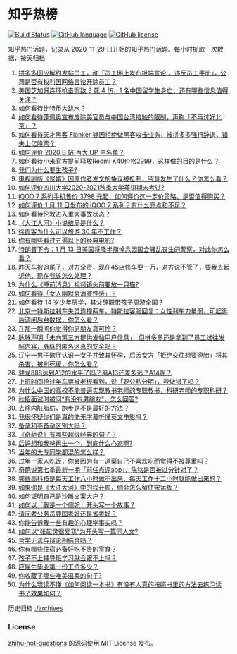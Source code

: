 # 知乎热榜
[![Build Status](https://github.com/ToWeLong/zhihu-hot-questions/workflows/CI/badge.svg)](https://github.com/ToWeLong/zhihu-hot-questions/actions)
[![GitHub language](https://img.shields.io/badge/language-golang-orange.svg)](https://golang.org/)
[![GitHub license](https://img.shields.io/github/license/ToWeLong/zhihu-hot-questions)](https://github.com/ToWeLong/zhihu-hot-questions/blob/main/LICENSE)

知乎热门话题，记录从 2020-11-29 日开始的知乎热门话题。每小时抓取一次数据，按天[归档](./archives)

<!-- BEGIN -->

1. [拼多多回应解约发帖员工，称「员工网上发布极端言论 ，违反员工手册」，公司是否有权利因网络言论开除员工？](https://www.zhihu.com/question/438830539)
1. [美国芝加哥连环枪击案致 3 死 4 伤，1 名中国留学生身亡，还有哪些信息值得关注？](https://www.zhihu.com/question/438828611)
1. [如何看待比特币大跳水？](https://www.zhihu.com/question/438862588)
1. [如何看待蓬佩奥宣布废除美官员与中国台湾接触的限制，声称「不再讨好北京」？](https://www.zhihu.com/question/438693253)
1. [如何看待天才黑客 Flanker 疑因拒绝做黑客攻击业务，被拼多多强行辞退，错失上亿股票？](https://www.zhihu.com/question/438854645)
1. [如何评价 2020 B 站 百大 UP 主名单？](https://www.zhihu.com/question/438840235)
1. [如何看待小米官方提前释放Redmi K40价格2999，这样做的目的是什么？](https://www.zhihu.com/question/438866525)
1. [我们为什么要生孩子?](https://www.zhihu.com/question/349923819)
1. [电视剧版《赘婿》因原作者发文的争议被抵制，究竟发生了什么？你怎么看？](https://www.zhihu.com/question/438300392)
1. [如何评价四川大学2020-2021秋季大学英语期末考试?](https://www.zhihu.com/question/438852961)
1. [iQOO 7 系列手机售价 3798 元起，如何评价这一定价策略，是否值得购买？](https://www.zhihu.com/question/438914819)
1. [如何评价 1 月 11 日发布的 iQOO 7 系列？有什么亮点和不足？](https://www.zhihu.com/question/438844336)
1. [如何看待伦敦进入重大事故状态？](https://www.zhihu.com/question/438497675)
1. [《大江大河》小说结局是什么？](https://www.zhihu.com/question/306735384)
1. [徐霞客为什么可以旅游 30 年不工作？](https://www.zhihu.com/question/437207962)
1. [你有哪些看过五遍以上的经典电影?](https://www.zhihu.com/question/353072809)
1. [特朗普下令：1 月 13 日美国将降半旗悼念因国会骚乱丧生的警察，对此你怎么看？](https://www.zhihu.com/question/438843781)
1. [昨天车被追尾了，对方全责，现在4S店修车要一万，对方说不管了，要我去起诉他，现在我该怎么处理？](https://www.zhihu.com/question/435474294)
1. [为什么《睡前消息》视频镜头前要放一只猫?](https://www.zhihu.com/question/438198039)
1. [如何看待「女人幽默会消减性感」？](https://www.zhihu.com/question/435692948)
1. [如何看待 14 岁少年厌学，其父辞职带孩子周游全国？](https://www.zhihu.com/question/438885254)
1. [北京一特斯拉刹车失灵连撞两车，特斯拉客服回复：女性刹车力量弱，可起诉后调阅后台数据，你怎么看？](https://www.zhihu.com/question/438846238)
1. [在那一瞬间你觉得你男朋友真可怜？](https://www.zhihu.com/question/305930391)
1. [脉脉声明「未向第三方提供发帖用户信息」，但拼多多还是拿到了员工过往发帖内容，脉脉的匿名区真的安全吗？](https://www.zhihu.com/question/438803034)
1. [辽宁一男子歌厅认识一女子并致其怀孕，后因女方「拒绝交往想要堕胎」将其杀害，被判死缓，你怎么看？](https://www.zhihu.com/question/438875218)
1. [骁龙888达到A12的水平了吗？离A13还差多远？A14呢？](https://www.zhihu.com/question/433015392)
1. [上班时间抢过年车票被老板看到，说「要公私分明」，我做错了吗？](https://www.zhihu.com/question/438535342)
1. [为什么中国的高校不能普遍实现教书老师的专职教书，科研老师的专职科研？](https://www.zhihu.com/question/429181283)
1. [秋招面试时被问“有没有男朋友”，怎么回答?](https://www.zhihu.com/question/437541441)
1. [去除内脏脂肪，跑步是不是最好的方法？](https://www.zhihu.com/question/427095682)
1. [我很怀疑你们是真的能无字幕听懂英文电影吗？](https://www.zhihu.com/question/438623362)
1. [备孕和不备孕区别大吗？](https://www.zhihu.com/question/438113905)
1. [《奇葩说》有哪些超级经典的句子？](https://www.zhihu.com/question/46266923)
1. [后妈想和我爸再生一个，到底什么心态啊?](https://www.zhihu.com/question/414982296)
1. [当年的大专同学都混的怎么样？](https://www.zhihu.com/question/394144563)
1. [过年一家人吃饭，你会因为有一道菜自己不喜欢吃而觉得不被尊重吗？](https://www.zhihu.com/question/437971490)
1. [奇葩说第七季最新一期「前任点评app」，陈铭是否被过分针对了？](https://www.zhihu.com/question/438713865)
1. [哪些高科技是每天工作八小时做不出来，每天工作十二小时就能做出来的？](https://www.zhihu.com/question/438613637)
1. [如果你是《大江大河》中的程开颜，你会怎么留住宋运辉？](https://www.zhihu.com/question/438823092)
1. [如何证明自己是沙雕文案大户？](https://www.zhihu.com/question/438141328)
1. [如何以「我是一个侧妃」开头写一个故事？](https://www.zhihu.com/question/424008638)
1. [请问考公务员要国考好还是省考好？](https://www.zhihu.com/question/292113644)
1. [你能告诉我一些有趣的心理学事实吗？](https://www.zhihu.com/question/342539887)
1. [如何以“张起灵很爱我”为开头写一篇同人文?](https://www.zhihu.com/question/437627415)
1. [哲学无法与辩论相结合吗？](https://www.zhihu.com/question/433089959)
1. [你有哪些住宿必备好吃不贵的零食？](https://www.zhihu.com/question/342445699)
1. [孩子不上辅导班学习就会跟不上吗？](https://www.zhihu.com/question/435754763)
1. [应届生毕业第一份工资多少？](https://www.zhihu.com/question/344657217)
1. [你收藏了哪些唯美温柔的句子?](https://www.zhihu.com/question/431471827)
1. [为什么我读不懂《如何阅读一本书》有没有人真的按照书里的方法去练习读书？效果如何？](https://www.zhihu.com/question/31993390)

<!-- END -->

历史归档 [./archives](./archives)


### License
[zhihu-hot-questions](https://github.com/towelong/zhihu-hot-questions) 的源码使用 MIT License 发布。
